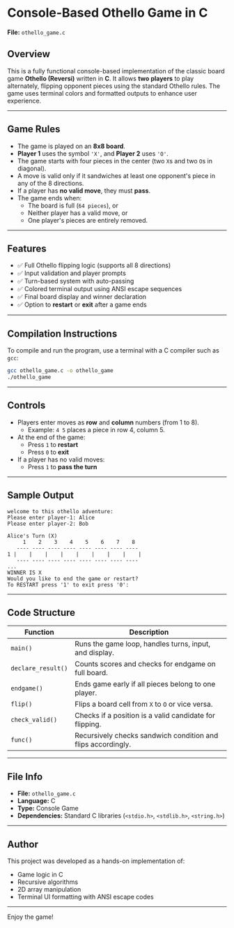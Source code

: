 # Console-Based Othello Game in C

**File:** `othello_game.c`

## Overview

This is a fully functional console-based implementation of the classic board game **Othello (Reversi)** written in **C**. It allows **two players** to play alternately, flipping opponent pieces using the standard Othello rules. The game uses terminal colors and formatted outputs to enhance user experience.

---

## Game Rules

- The game is played on an **8x8 board**.
- **Player 1** uses the symbol `'X'`, and **Player 2** uses `'O'`.
- The game starts with four pieces in the center (two `X`s and two `O`s in diagonal).
- A move is valid only if it sandwiches at least one opponent's piece in any of the 8 directions.
- If a player has **no valid move**, they must **pass**.
- The game ends when:
  - The board is full (`64 pieces`), or
  - Neither player has a valid move, or
  - One player's pieces are entirely removed.

---

## Features

- ✅ Full Othello flipping logic (supports all 8 directions)
- ✅ Input validation and player prompts
- ✅ Turn-based system with auto-passing
- ✅ Colored terminal output using ANSI escape sequences
- ✅ Final board display and winner declaration
- ✅ Option to **restart** or **exit** after a game ends

---

## Compilation Instructions

To compile and run the program, use a terminal with a C compiler such as `gcc`:

```bash
gcc othello_game.c -o othello_game
./othello_game
```
---

## Controls

- Players enter moves as **row** and **column** numbers (from 1 to 8).
  - Example: `4 5` places a piece in row 4, column 5.
- At the end of the game:
  - Press `1` to **restart**
  - Press `0` to **exit**
- If a player has no valid moves:
  - Press `1` to **pass the turn**

---

## Sample Output

```text
welcome to this othello adventure:
Please enter player-1: Alice
Please enter player-2: Bob

Alice's Turn (X)
     1    2    3    4    5    6    7    8   
   ---- ---- ---- ---- ---- ---- ---- ----  
1 |    |    |    |    |    |    |    |    |
   ---- ---- ---- ---- ---- ---- ---- ----  
...
WINNER IS X
Would you like to end the game or restart?
To RESTART press '1' to exit press '0':
```
---

## Code Structure

| Function           | Description                                                  |
|--------------------|--------------------------------------------------------------|
| `main()`           | Runs the game loop, handles turns, input, and display.       |
| `declare_result()` | Counts scores and checks for endgame on full board.          |
| `endgame()`        | Ends game early if all pieces belong to one player.          |
| `flip()`           | Flips a board cell from `X` to `O` or vice versa.            |
| `check_valid()`    | Checks if a position is a valid candidate for flipping.      |
| `func()`           | Recursively checks sandwich condition and flips accordingly. |

---

## File Info

- **File:** `othello_game.c`
- **Language:** C
- **Type:** Console Game
- **Dependencies:** Standard C libraries (`<stdio.h>`, `<stdlib.h>`, `<string.h>`)

---

## Author

This project was developed as a hands-on implementation of:
- Game logic in C
- Recursive algorithms
- 2D array manipulation
- Terminal UI formatting with ANSI escape codes

---


Enjoy the game! 


